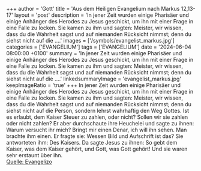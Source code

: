 +++
author = 'Gott'
title = 'Aus dem Heiligen Evangelium nach Markus 12,13-17'
layout = 'post'
description = 'In jener Zeit wurden einige Pharisäer und einige Anhänger des Herodes zu Jesus geschickt, um ihn mit einer Frage in eine Falle zu locken. Sie kamen zu ihm und sagten: Meister, wir wissen, dass du die Wahrheit sagst und auf niemanden Rücksicht nimmst; denn du siehst nicht auf die ....'
images = ['/symbols/evangelist_markus.jpg']
categories = ['EVANGELIUM']
tags = ['EVANGELIUM']
date = '2024-06-04 08:00:00 +0100'
summary = 'In jener Zeit wurden einige Pharisäer und einige Anhänger des Herodes zu Jesus geschickt, um ihn mit einer Frage in eine Falle zu locken. Sie kamen zu ihm und sagten: Meister, wir wissen, dass du die Wahrheit sagst und auf niemanden Rücksicht nimmst; denn du siehst nicht auf die ....'
linkedsummaryImage = 'evangelist_markus.jpg'
keepImageRatio = 'true'
+++
In jener Zeit wurden einige Pharisäer und einige Anhänger des Herodes zu Jesus geschickt, um ihn mit einer Frage in eine Falle zu locken.
Sie kamen zu ihm und sagten: Meister, wir wissen, dass du die Wahrheit sagst und auf niemanden Rücksicht nimmst; denn du siehst nicht auf die Person, sondern lehrst wahrhaftig den Weg Gottes.<!--more--> Ist es erlaubt, dem Kaiser Steuer zu zahlen, oder nicht? Sollen wir sie zahlen oder nicht zahlen?
Er aber durchschaute ihre Heuchelei und sagte zu ihnen: Warum versucht ihr mich? Bringt mir einen Denar, ich will ihn sehen.
Man brachte ihm einen. Er fragte sie: Wessen Bild und Aufschrift ist das? Sie antworteten ihm: Des Kaisers.
Da sagte Jesus zu ihnen: So gebt dem Kaiser, was dem Kaiser gehört, und Gott, was Gott gehört! Und sie waren sehr erstaunt über ihn.<br> [Quelle: Evangelizo](https://evangeliumtagfuertag.org/DE/gospel)